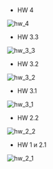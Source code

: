   - HW 4

![hw_4](https://github.com/DaniilSob2004/FirstProject_Angular/assets/106149184/41085311-96d6-4975-ad85-e6aa8feb5187)

  - HW 3.3

![hw_3_3](https://github.com/DaniilSob2004/FirstProject_Angular/assets/106149184/af37b790-7701-4cc1-acc6-12263800aa12)

  - HW 3.2

![hw_3_2](https://github.com/DaniilSob2004/FirstProject_Angular/assets/106149184/861ba6c6-fc8c-4a4f-a345-30820e2446d8)

  - HW 3.1

![hw_3_1](https://github.com/DaniilSob2004/FirstProject_Angular/assets/106149184/0ec167dc-ddae-4ab1-90a9-2f29854058d2)

  - HW 2.2

![hw_2_2](https://github.com/DaniilSob2004/FirstProject_Angular/assets/106149184/e157da9a-0578-4d0c-b455-107c31b6c969)

  - HW 1 и 2.1

![hw_2_1](https://github.com/DaniilSob2004/FirstProject_Angular/assets/106149184/2ea67824-1f2e-4ada-ab1a-d476af8aea8e)
